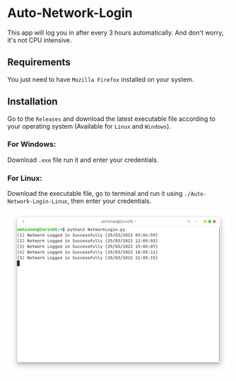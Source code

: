 # Auto-Network-Login
This app will log you in after every 3 hours automatically. And don't worry, it's not CPU intensive.

## Requirements
You just need to have `Mozilla Firefox` installed on your system.
 
## Installation
Go to the `Releases` and download the latest executable file according to your operating system (Available for `Linux` and `Windows`).

### For Windows:
Download `.exe` file run it and enter your credentials.

### For Linux:
Download the executable file, go to terminal and run it using `./Auto-Network-Login-Linux`, then enter your credentials.

![Demo Image](https://github.com/Abhishekkr3003/Auto-Network-Login/blob/main/AutoLoggin.png)